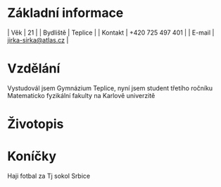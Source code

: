 
# Základní informace

| Věk      | 21                   |
| Bydliště | Teplice              |
| Kontakt  | +420 725 497 401     |
| E-mail   | jirka-sirka@atlas.cz |

# Vzdělání
Vystudovál jsem Gymnázium Teplice, nyní jsem student třetího ročníku Matematicko fyzikální fakulty na Karlově univerzitě

# Životopis


# Koníčky
Haji fotbal za Tj sokol Srbice
